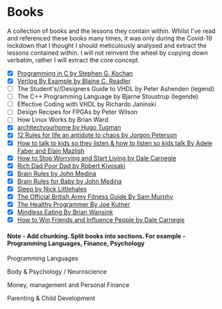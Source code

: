 # Books
A collection of books and the lessons they contain within. Whilst I've read and referenced these books many times, it was only during the Covid-19 lockdown that I thought I should meticulously analysed and extract the lessons contained within. I will not reinvent the wheel by copying down verbatim, rather I will extract the core concept.

- [x] [Programming in C by Stephen G. Kochan](programming_in_c)
- [x] [Verilog By Example by Blaine C. Readler](verilog_by_example)
- [ ] The Student's//Designers Guide to VHDL by Peter Ashenden (legend)
- [ ] The C++ Programming Language by Bjarne Stoustrup (legende)
- [ ] Effective Coding with VHDL by Richardo Janinski
- [ ] Design Recipes for FPGAs by Peter Wilson
- [ ] How Linux Works by Brian Ward
- [x] [architectyourhome by Hugo Tugman](architectyourhome)
- [x] [12 Rules for life an antidote to chaos by Jorgon Peterson](12_rules_for_life)
- [x] [How to talk to kids so they listen & how to listen so kids talk By Adele Faber and Elain Mazlish](how_to_talk_to_kids_so_they_listen)
- [x] [How to Stop Worrying and Start Living by Dale Carnegie](how_to_stop_worrying_and_start_living)
- [x] [Rich Dad Poor Dad by Robert Kiyosaki](rich_dad_poor_dad)
- [x] [Brain Rules by John Medina](brain_rules)
- [x] [Brain Rules for Baby by John Medina](brain_rules_for_baby)
- [x] [Sleep by Nick Littlehales](sleep)
- [x] [The Official British Army Fitness Guide By Sam Murphy](the_official_british_army_fitness_guide)
- [x] [The Healthy Programmer By Joe Kutner](the_healthy_programmer)
- [x] [Mindless Eating By Brian Wansink](mindless_eating)
- [x] [How to Win Friends and Influence People by Dale Carnegie](how_to_win_friends_and_influence_people)

#### Note - Add chunking. Split books into sections. For example - Programming Languages, Finance, Psychology

Programming Languages

Body & Psychology / Neuroscience

Money, management and Personal Finance

Parenting & Child Development

